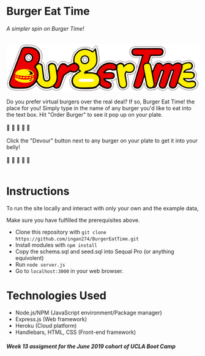 # Burger Eat Time
###### A simpler spin on Burger Time!
<img src="./public/imgs/BurgerTime_Logo.png">

Do you prefer virtual burgers over the real deal? If so, Burger Eat Time! the place for you!
Simply type in the name of any burger you'd like to eat into the text box. Hit "Order Burger" to see it pop up on your plate.
<br>
<br>
🍔 🍔 🍔 🍔 🍔
<br><br>
Click the "Devour" button next to any burger on your plate to get it into your belly!
<br><br>
🍔 🍔 🍔 🍔 🍔
<br><br>
# Instructions
To run the site locally and interact with only your own and the example data,

Make sure you have fulfilled the prerequisites above.
* Clone this repository with `git clone https://github.com/ingan274/BurgerEatTime.git`
* Install modules with `npm install`
* Copy the schema.sql and seed.sql into Sequal Pro (or anything equivolent)
* Run `node server.js`
* Go to `localhost:3000` in your web browser.

# Technologies Used
* Node.js/NPM (JavaScript environment/Package manager)
* Express.js (Web framework)
* Heroku (Cloud platform)
* Handlebars, HTML, CSS (Front-end framework)

##### Week 13 assigment for the June 2019 cohort of UCLA Boot Camp


